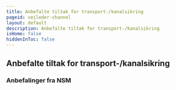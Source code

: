 ```yaml
---
title: Anbefalte tiltak for transport-/kanalsikring
pageid: veileder-channel
layout: default
description: Anbefalte tiltak for transport-/kanalsikring
isHome: false
hiddenInToc: false
---
```


## Anbefalte tiltak for transport-/kanalsikring

### Anbefalinger fra NSM